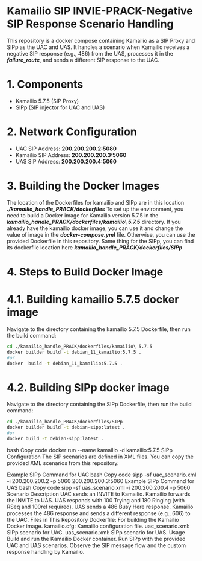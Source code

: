 # Kamailio SIP INVIE-PRACK-Negative SIP Response Scenario Handling
This repository is a docker compose containing Kamailio as a SIP Proxy and SIPp as the UAC and UAS. It handles a scenario when Kamailio receives a negative SIP response (e.g., 486) from the UAS, processes it in the ***failure_route***, and sends a different SIP response to the UAC.

# 1. Components
- Kamailio 5.7.5 (SIP Proxy)
- SIPp (SIP injector for UAC and UAS)

# 2. Network Configuration
- UAC SIP Address: **200.200.200.2:5080**
- Kamailio SIP Address: **200.200.200.3:5060**
- UAS SIP Address: **200.200.200.4:5060**
  
# 3. Building the Docker Images
The location of the Dockerfiles for kamailio and SIPp are in this location ***./kamailio_handle_PRACK/dockerfiles***
To set up the environment, you need to build a Docker image for Kamailio version 5.7.5 in the ***kamailio_handle_PRACK/dockerfiles/kamailio\ 5.7.5*** directory.
If you already have the kamailio docker image, you can use it and change the value of image in the ***docker-compose.yml*** file. Otherwise, you can use the provided Dockerfile in this repository. Same thing for the SIPp, you can find its dockerfile location here ***kamailio_handle_PRACK/dockerfiles/SIPp***

# 4. Steps to Build Docker Image
# 4.1. Building kamailio 5.7.5 docker image
Navigate to the directory containing the kamailio 5.7.5 Dockerfile, then run the build command:
```bash
cd ./kamailio_handle_PRACK/dockerfiles/kamailio\ 5.7.5
docker builder build -t debian_11_kamailio:5.7.5 .
#or
docker  build -t debian_11_kamailio:5.7.5 .
```

# 4.2. Building SIPp docker image
Navigate to the directory containing the SIPp Dockerfile, then run the build command:
```bash
cd ./kamailio_handle_PRACK/dockerfiles/SIPp
docker builder build -t debian-sipp:latest .
#or
docker build -t debian-sipp:latest .
```



bash
Copy code
docker run --name kamailio -d kamailio:5.7.5
SIPp Configuration
The SIP scenarios are defined in XML files. You can copy the provided XML scenarios from this repository.

Example SIPp Command for UAC
bash
Copy code
sipp -sf uac_scenario.xml -i 200.200.200.2 -p 5060 200.200.200.3:5060
Example SIPp Command for UAS
bash
Copy code
sipp -sf uas_scenario.xml -i 200.200.200.4 -p 5060
Scenario Description
UAC sends an INVITE to Kamailio.
Kamailio forwards the INVITE to UAS.
UAS responds with 100 Trying and 180 Ringing (with RSeq and 100rel required).
UAS sends a 486 Busy Here response.
Kamailio processes the 486 response and sends a different response (e.g., 606) to the UAC.
Files in This Repository
Dockerfile: For building the Kamailio Docker image.
kamailio.cfg: Kamailio configuration file.
uac_scenario.xml: SIPp scenario for UAC.
uas_scenario.xml: SIPp scenario for UAS.
Usage
Build and run the Kamailio Docker container.
Run SIPp with the provided UAC and UAS scenarios.
Observe the SIP message flow and the custom response handling by Kamailio.
